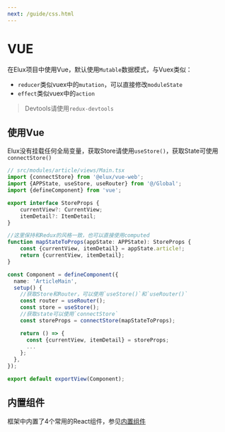 ```yaml
---
next: /guide/css.html
---
```


# VUE

在Elux项目中使用Vue，默认使用`Mutable`数据模式，与Vuex类似：

- `reducer`类似vuex中的`mutation`，可以直接修改`moduleState`
- `effect`类似vuex中的`action`

> Devtools请使用`redux-devtools`

## 使用Vue

Elux没有挂载任何全局变量，获取Store请使用`useStore()`，获取State可使用`connectStore()`

```ts
// src/modules/article/views/Main.tsx
import {connectStore} from '@elux/vue-web';
import {APPState, useStore, useRouter} from '@/Global';
import {defineComponent} from 'vue';

export interface StoreProps {
    currentView?: CurrentView;
    itemDetail?: ItemDetail;
}

//这里保持和Redux的风格一致，也可以直接使用computed
function mapStateToProps(appState: APPState): StoreProps {
    const {currentView, itemDetail} = appState.article!;
    return {currentView, itemDetail};
}

const Component = defineComponent({
  name: 'ArticleMain',
  setup() {
    //获取Store和Router，可以使用`useStore()`和`useRouter()`
    const router = useRouter();
    const store = useStore();
    //获取state可以使用`connectStore`
    const storeProps = connectStore(mapStateToProps);

    return () => {
      const {currentView, itemDetail} = storeProps;
      ...
    };
  },
});

export default exportView(Component);
```

## 内置组件

框架中内置了4个常用的React组件，参见[内置组件](/guide/basics/view.html#内置组件)
  